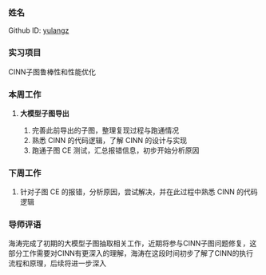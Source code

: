 ### 姓名

Github ID: [yulangz](https://github.com/yulangz)

### 实习项目

CINN子图鲁棒性和性能优化

### 本周工作

1. **大模型子图导出**

    1. 完善此前导出的子图，整理复现过程与跑通情况
    2. 熟悉 CINN 的代码逻辑，了解 CINN 的设计与实现
    3. 跑通子图 CE 测试，汇总报错信息，初步开始分析原因

### 下周工作

1. 针对子图 CE 的报错，分析原因，尝试解决，并在此过程中熟悉 CINN 的代码逻辑

### 导师评语
海涛完成了初期的大模型子图抽取相关工作，近期将参与CINN子图问题修复，这部分工作需要对CINN有更深入的理解，海涛在这段时间初步了解了CINN的执行流程和原理，后续将进一步深入
